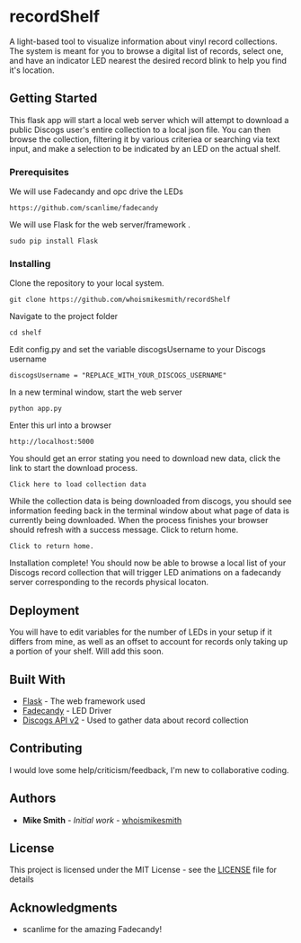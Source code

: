 # recordShelf

A light-based tool to visualize information about vinyl record collections. The system is meant for you to browse a digital list of records, select one, and have an indicator LED nearest the desired record blink to help you find it's location.

## Getting Started

This flask app will start a local web server which will attempt to download a public Discogs user's entire collection to a local json file. You can then browse the collection, filtering it by various criteriea or searching via text input, and make a selection to be indicated by an LED on the actual shelf.

### Prerequisites

We will use Fadecandy and opc drive the LEDs

```
https://github.com/scanlime/fadecandy
```

We will use Flask for the web server/framework .

```
sudo pip install Flask
```

### Installing

Clone the repository to your local system.

```
git clone https://github.com/whoismikesmith/recordShelf
```

Navigate to the project folder

```
cd shelf
```

Edit config.py and set the variable discogsUsername to your Discogs username

```
discogsUsername = "REPLACE_WITH_YOUR_DISCOGS_USERNAME"
```

In a new terminal window, start the web server

```
python app.py
```

Enter this url into a browser

```
http://localhost:5000
```

You should get an error stating you need to download new data, click the link to start the download process.

```
Click here to load collection data
```

While the collection data is being downloaded from discogs, you should see information feeding back in the terminal window about what page of data is currently being downloaded. When the process finishes your browser should refresh with a success message. Click to return home.

```
Click to return home.
```

Installation complete! You should now be able to browse a local list of your Discogs record collection that will trigger LED animations on a fadecandy server corresponding to the records physical locaton.

## Deployment

You will have to edit variables for the number of LEDs in your setup if it differs from mine, as well as an offset to account for records only taking up a portion of your shelf. Will add this soon.

## Built With

* [Flask](http://flask.pocoo.org/) - The web framework used
* [Fadecandy](https://github.com/scanlime/fadecandy) - LED Driver
* [Discogs API v2](https://www.discogs.com/developers/) - Used to gather data about record collection

## Contributing

I would love some help/criticism/feedback, I'm new to collaborative coding.

## Authors

* **Mike Smith** - *Initial work* - [whoismikesmith](https://github.com/whoismikesmith)

## License

This project is licensed under the MIT License - see the [LICENSE](LICENSE) file for details

## Acknowledgments

* scanlime for the amazing Fadecandy!
